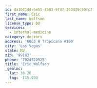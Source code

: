 ```yaml
---
id: da1b4144-6e55-4b83-97d7-353439c59fc7
first_name: Eric
last_name: Wolfson
license_type: DO
services:
  - internal-medicine
category: doctors
address: '6803 W Tropicana #100'
city: 'Las Vegas'
state: NV
zip: '89103'
phone: '7024522525'
title: 'Eric Wolfson'
_geoloc:
  lat: 36.26
  lng: -115.093
---
```

